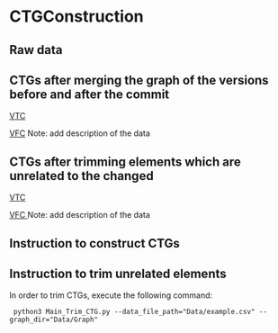 # CTGConstruction

## Raw data

## CTGs after merging the graph of the versions before and after the commit

<a href="https://drive.google.com/file/d/1-2ezW8Hc9VOtalbaCx9i0N0BLzVXxAN5/view?usp=share_link">VTC</a>

<a href="https://drive.google.com/file/d/1QgLrB-0yEexOBzf8gUao02NDabahaO-y/view?usp=share_link">VFC</a>
Note: add description of the data

## CTGs after trimming elements which are unrelated to the changed

<a href="https://drive.google.com/drive/folders/15C0WjoIq9DtNQpCgHRiESngOO8CJuZOW?usp=sharing"> VTC </a>

<a href="https://drive.google.com/drive/folders/1hFpVj11u_BJjVECqtgxrMRvj5-X46laZ?usp=sharing"> VFC </a>
Note: add description of the data

## Instruction to construct CTGs

## Instruction to trim unrelated elements

In order to trim CTGs, execute the following command:
```
 python3 Main_Trim_CTG.py --data_file_path="Data/example.csv" --graph_dir="Data/Graph"
```

